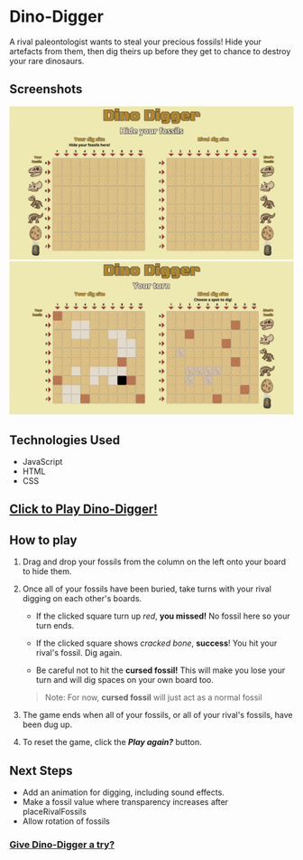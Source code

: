 # Dino-Digger
A rival paleontologist wants to steal your precious fossils! Hide your artefacts from them, then dig theirs up before they get to chance to destroy your rare dinosaurs.

## Screenshots

<img src="images/screenshot.png" alt="screenshot of start screen">
<img src="images/screenshot2.png" alt="screenshot of gameplay">

## Technologies Used

- JavaScript
- HTML
- CSS
## [Click to Play Dino-Digger!](https://cyrilh714.github.io/Dino-Digger/)

## How to play 
1. Drag and drop your fossils from the column on the left onto your board to hide them.

2. Once all of your fossils have been buried, take turns with your rival digging on each other's boards.
   - If the clicked square turn up _red_, __you missed!__ No fossil here so your turn ends.

   - If the clicked square shows _cracked bone_, __success__! You hit your rival's fossil. Dig again.

   - Be careful not to hit the __cursed fossil!__ This will make you lose your turn and will dig spaces on your own board too. 
   > Note: For now, __cursed fossil__ will just act as a normal fossil

3. The game ends when all of your fossils, or all of your rival's fossils, have been dug up.

4. To reset the game, click the ***Play again?*** button.

## Next Steps
- Add an animation for digging, including sound effects.
- Make a fossil value where transparency increases after placeRivalFossils
- Allow rotation of fossils

### [Give Dino-Digger a try?](https://cyrilh714.github.io/Dino-Digger/)

